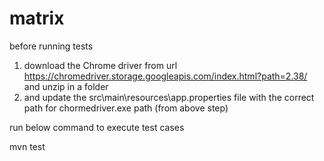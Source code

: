 # matrix
before running tests 
1. download the Chrome driver from url  https://chromedriver.storage.googleapis.com/index.html?path=2.38/ and unzip in a folder 
2. and update the src\main\resources\app.properties file with the correct path for chormedriver.exe path (from above step)

run below command to execute test cases

mvn test